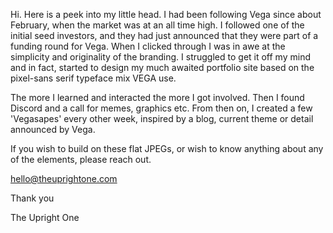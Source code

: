 Hi. Here is a peek into my little head. I had been following Vega since about February, when the market was at an all time high. I followed one of the initial seed investors, and they had just announced that they were part of a funding round for Vega. When I clicked through I was in awe at the simplicity and originality of the branding. I struggled to get it off my mind and in fact, started to design my much awaited portfolio site based on the pixel-sans serif typeface mix VEGA use.

The more I learned and interacted the more I got involved. Then I found Discord and a call for memes, graphics etc. From then on, I created a few 'Vegasapes' every other week, inspired by a blog, current theme or detail announced by Vega.

If you wish to build on these flat JPEGs, or wish to know anything about any of the elements, please reach out.

hello@theuprightone.com

Thank you

The Upright One
